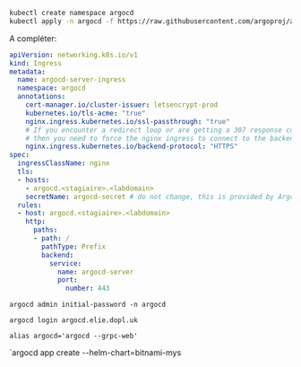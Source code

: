 

```sh
kubectl create namespace argocd
kubectl apply -n argocd -f https://raw.githubusercontent.com/argoproj/argo-cd/stable/manifests/install.yaml
```

A compléter:

```yaml
apiVersion: networking.k8s.io/v1
kind: Ingress
metadata:
  name: argocd-server-ingress
  namespace: argocd
  annotations:
    cert-manager.io/cluster-issuer: letsencrypt-prod
    kubernetes.io/tls-acme: "true"
    nginx.ingress.kubernetes.io/ssl-passthrough: "true"
    # If you encounter a redirect loop or are getting a 307 response code 
    # then you need to force the nginx ingress to connect to the backend using HTTPS.
    nginx.ingress.kubernetes.io/backend-protocol: "HTTPS"
spec:
  ingressClassName: nginx
  tls:
  - hosts:
    - argocd.<stagiaire>.<labdomain>
    secretName: argocd-secret # do not change, this is provided by Argo CD
  rules:
  - host: argocd.<stagiaire>.<labdomain>
    http:
      paths:
      - path: /
        pathType: Prefix
        backend:
          service:
            name: argocd-server
            port:
              number: 443
```


`argocd admin initial-password -n argocd`

`argocd login argocd.elie.dopl.uk`

`alias argocd='argocd --grpc-web'`


`argocd app create --helm-chart=bitnami-mys